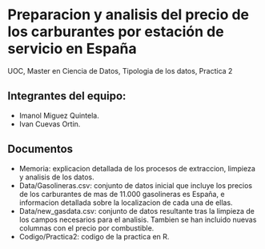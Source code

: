 # Preparacion y analisis del precio de los carburantes por estación de servicio en España
UOC, Master en Ciencia de Datos, Tipologia de los datos, Practica 2

## Integrantes del equipo: 
* Imanol Miguez Quintela.
* Ivan Cuevas Ortin.

## Documentos
* Memoria: explicacion detallada de los procesos de extraccion, limpieza y analisis de los datos.
* Data/Gasolineras.csv: conjunto de datos inicial que incluye los precios de los carburantes de mas de 11.000 gasolineras es España, e informacion detallada sobre la localizacion de cada una de ellas.
* Data/new_gasdata.csv: conjunto de datos resultante tras la limpieza de los campos necesarios para el analisis. Tambien se han incluido nuevas columnas con el precio por combustible.
* Codigo/Practica2: codigo de la practica en R.
